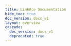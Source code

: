 ```yaml
---
title: LinkAce Documentation
hide_toc: true
doc_version: docs_v1
layout: overview
cascade:
  doc_version: docs_v1
  deprecated: true
---
```

